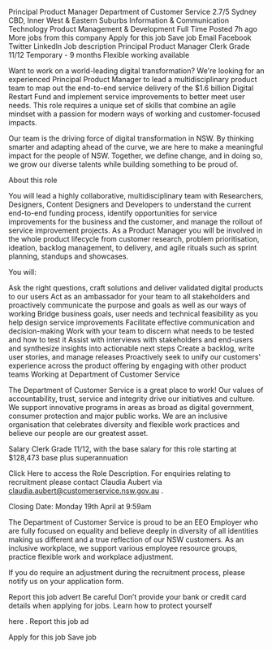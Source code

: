 ---
---

Principal Product Manager
Department of Customer Service
2.7/5
Sydney
CBD, Inner West &amp; Eastern Suburbs
Information &amp; Communication Technology
Product Management &amp; Development
Full Time
Posted 
7h ago
More jobs from this company
Apply for this job
Save job
Email
Facebook
Twitter
LinkedIn
Job description
Principal Product Manager
Clerk Grade 11/12
 Temporary - 9 months
Flexible working available 
 
 Want to work on a world-leading digital transformation? We&#39;re looking for an experienced Principal Product Manager to lead a multidisciplinary product team to map out the end-to-end service delivery of the $1.6 billion 
Digital Restart Fund
 and implement service improvements to better meet user needs. This role requires a unique set of skills that combine an agile mindset with a passion for modern ways of working and customer-focused impacts.
 
 Our team is the driving force of digital transformation in NSW. By thinking smarter and adapting ahead of the curve, we are here to make a meaningful impact for the people of NSW. Together, we define change, and in doing so, we grow our diverse talents while building something to be proud of.
 
 
About this role
 
 You will lead a highly collaborative, multidisciplinary team with Researchers, Designers, Content Designers and Developers to understand the current end-to-end funding process, identify opportunities for service improvements for the business and the customer, and manage the rollout of service improvement projects. As a Product Manager you will be involved in the whole product lifecycle from customer research, problem prioritisation, ideation, backlog management, to delivery, and agile rituals such as sprint planning, standups and showcases.
 
 
You will:
 
Ask the right questions, craft solutions and deliver validated digital products to our users
Act as an ambassador for your team to all stakeholders and proactively communicate the purpose and goals as well as our ways of working
Bridge business goals, user needs and technical feasibility as you help design service improvements
Facilitate effective communication and decision-making
Work with your team to discern what needs to be tested and how to test it
Assist with interviews with stakeholders and end-users and synthesize insights into actionable next steps
Create a backlog, write user stories, and manage releases
Proactively seek to unify our customers&#39; experience across the product offering by engaging with other product teams
Working at Department of Customer Service
 
 The Department of Customer Service is a great place to work! Our values of accountability, trust, service and integrity drive our initiatives and culture. We support innovative programs in areas as broad as digital government, consumer protection and major public works. We are an inclusive organisation that celebrates diversity and flexible work practices and believe our people are our greatest asset.
 
 Salary Clerk Grade 11/12, with the base salary for this role starting at $128,473 base plus superannuation
 
 Click 
Here
 to access the Role Description. For enquiries relating to recruitment please contact Claudia Aubert via 
claudia.aubert@customerservice.nsw.gov.au
.
 
 
Closing Date: Monday 19th April at 9:59am
 
 The Department of Customer Service is proud to be an EEO Employer who are fully focused on equality and believe deeply in diversity of all identities making us different and a true reflection of our NSW customers. As an inclusive workplace, we support various employee resource groups, practice flexible work and workplace adjustment.
 
 If you do require an adjustment during the recruitment process, please notify us on your application form.
 
Report this job advert
Be careful
Don’t provide your bank or credit card details when applying for jobs.
Learn how to protect yourself
 
here
.
Report this job ad
 
Apply for this job
Save job

